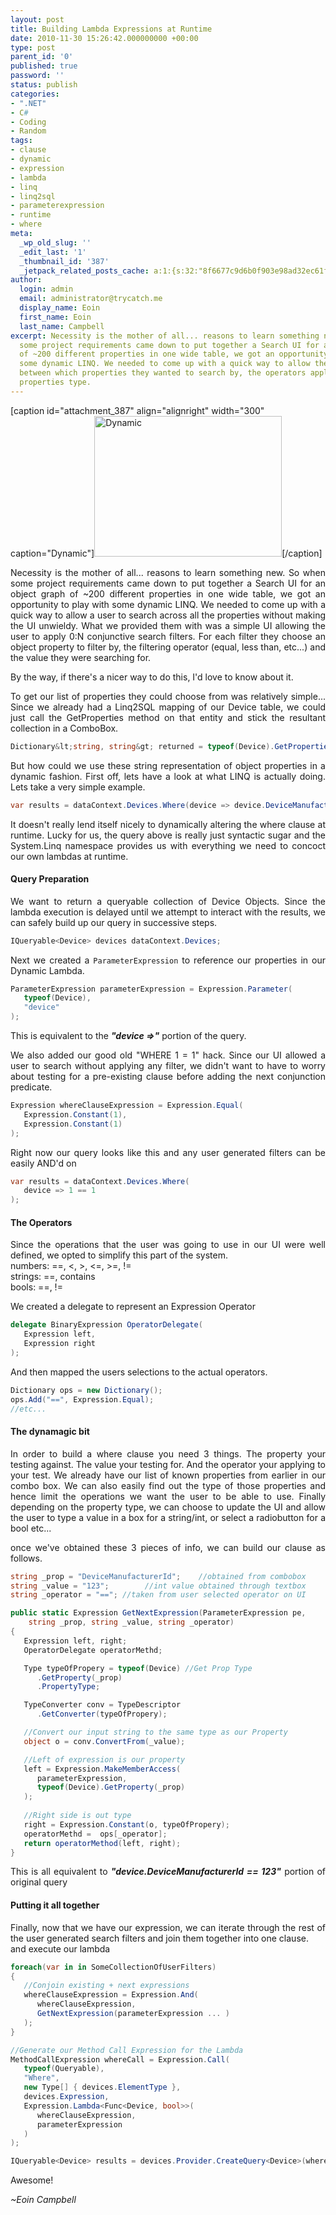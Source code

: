 ```yaml
---
layout: post
title: Building Lambda Expressions at Runtime
date: 2010-11-30 15:26:42.000000000 +00:00
type: post
parent_id: '0'
published: true
password: ''
status: publish
categories:
- ".NET"
- C#
- Coding
- Random
tags:
- clause
- dynamic
- expression
- lambda
- linq
- linq2sql
- parameterexpression
- runtime
- where
meta:
  _wp_old_slug: ''
  _edit_last: '1'
  _thumbnail_id: '387'
  _jetpack_related_posts_cache: a:1:{s:32:"8f6677c9d6b0f903e98ad32ec61f8deb";a:2:{s:7:"expires";i:1525348247;s:7:"payload";a:3:{i:0;a:1:{s:2:"id";i:876;}i:1;a:1:{s:2:"id";i:867;}i:2;a:1:{s:2:"id";i:580;}}}}
author:
  login: admin
  email: administrator@trycatch.me
  display_name: Eoin
  first_name: Eoin
  last_name: Campbell
excerpt: Necessity is the mother of all... reasons to learn something new. So when
  some project requirements came down to put together a Search UI for an object graph
  of ~200 different properties in one wide table, we got an opportunity to play with
  some dynamic LINQ. We needed to come up with a quick way to allow them to choose
  between which properties they wanted to search by, the operators applicable to that
  properties type.
---
```

<p>[caption id="attachment_387" align="alignright" width="300" caption="Dynamic"]<img src="{{ site.baseurl }}/assets/dynamic-quaternity-cosmic-redemption-web-300x225.jpg" alt="Dynamic" title="Dynamic" width="300" height="225" class="size-medium wp-image-387" />[/caption]
<p style="text-align: justify;">Necessity is the mother of all... reasons to learn something new. So when some project requirements came down to put together a Search UI for an object graph of ~200 different properties in one wide table, we got an opportunity to play with some dynamic LINQ. We needed to come up with a quick way to allow a user to search across all the properties without making the UI unwieldy. What we provided them with was a simple UI allowing the user to apply 0:N conjunctive search filters. For each filter they choose an object property to filter by, the filtering operator (equal, less than, etc...) and the value they were searching for.</p>
<p style="text-align: justify;">By the way, if there's a nicer way to do this, I'd love to know about it.</p>
<p><!--more--></p>
<p style="text-align: justify;">To get our list of properties they could choose from was relatively simple... Since we already had a Linq2SQL mapping of our Device table, we could just call the GetProperties method on that entity and stick the resultant collection in a ComboBox.</p>

```csharp
Dictionary&lt;string, string&gt; returned = typeof(Device).GetProperties();
```
<p style="text-align: justify;">But how could we use these string representation of object properties in a dynamic fashion. First off, lets have a look at what LINQ is actually doing. Lets take a very simple example.</p>

```csharp
var results = dataContext.Devices.Where(device => device.DeviceManufacturerId == 123);
```

<p style="text-align: justify;">It doesn't really lend itself nicely to dynamically altering the where clause at runtime. Lucky for us, the query above is really just syntactic sugar and the System.Linq namespace provides us with everything we need to concoct our own lambdas at runtime.</p>
<h4>Query Preparation</h4>
<p style="text-align: justify;">We want to return a queryable collection of Device Objects. Since the lambda execution is delayed until we attempt to interact with the results, we can safely build up our query in successive steps.</p>

```csharp
IQueryable<Device> devices dataContext.Devices;
```
<p style="text-align: justify;">Next we created a <code>ParameterExpression</code> to reference our properties in our Dynamic Lambda.</p>

```csharp
ParameterExpression parameterExpression = Expression.Parameter(
   typeof(Device), 
   "device"
);
```

<p style="text-align: justify;">This is equivalent to the <em><strong>"device =&gt;"</strong></em> portion of the query.</p>
<p style="text-align: justify;">We also added our good old "WHERE 1 = 1" hack. Since our UI allowed a user to search without applying any filter, we didn't want to have to worry about testing for a pre-existing clause before adding the next conjunction predicate.</p>

```csharp
Expression whereClauseExpression = Expression.Equal(
   Expression.Constant(1), 
   Expression.Constant(1)
);
```

<p style="text-align: justify;">Right now our query looks like this and any user generated filters can be easily AND'd on</p>

```csharp
var results = dataContext.Devices.Where(
   device => 1 == 1
);
```

<h4>The Operators</h4>
<p style="text-align: justify;">Since the operations that the user was going to use in our UI were well defined, we opted to simplify this part of the system.<br />
numbers: ==, &lt;, &gt;, &lt;=, &gt;=, !=<br />
strings: ==, contains<br />
bools: ==, !=</p>
<p style="text-align: justify;">We created a delegate to represent an Expression Operator</p>

```csharp
delegate BinaryExpression OperatorDelegate(
   Expression left, 
   Expression right
);
```

<p style="text-align: justify;">And then mapped the users selections to the actual operators.</p>

```csharp
Dictionary ops = new Dictionary();
ops.Add("==", Expression.Equal);
//etc...
```

<h4>The dynamagic bit</h4>
<p style="text-align: justify;">In order to build a where clause you need 3 things. The property your testing against. The value your testing for. And the operator your applying to your test. We already have our list of known properties from earlier in our combo box. We can also easily find out the type of those properties and hence limit the operations we want the user to be able to use. Finally depending on the property type, we can choose to update the UI and allow the user to type a value in a box for a string/int, or select a radiobutton for a bool etc...</p>
<p style="text-align: justify;">once we've obtained these 3 pieces of info, we can build our clause as follows.</p>

```csharp
string _prop = "DeviceManufacturerId";    //obtained from combobox
string _value = "123";        //int value obtained through textbox
string _operator = "=="; //taken from user selected operator on UI

public static Expression GetNextExpression(ParameterExpression pe,
    string _prop, string _value, string _operator)
{
   Expression left, right;
   OperatorDelegate operatorMethd;

   Type typeOfPropery = typeof(Device) //Get Prop Type
      .GetProperty(_prop)
      .PropertyType;

   TypeConverter conv = TypeDescriptor
      .GetConverter(typeOfPropery);

   //Convert our input string to the same type as our Property
   object o = conv.ConvertFrom(_value); 

   //Left of expression is our property
   left = Expression.MakeMemberAccess(
      parameterExpression,
      typeof(Device).GetProperty(_prop)
   );
   
   //Right side is out type
   right = Expression.Constant(o, typeOfPropery);
   operatorMethd =  ops[_operator];
   return operatorMethod(left, right);
}
```

<p style="text-align: justify;">This is all equivalent to <strong><em>"device.DeviceManufacturerId == 123"</em></strong> portion of original query </p>
<h4>Putting it all together</h4>
<p style="text-align: justify;">Finally, now that we have our expression, we can iterate through the rest of the user generated search filters and join them together into one clause.<br />
and execute our lambda</p>

```csharp
foreach(var in in SomeCollectionOfUserFilters)
{
   //Conjoin existing + next expressions
   whereClauseExpression = Expression.And(
      whereClauseExpression, 
      GetNextExpression(parameterExpression ... )
   );
}

//Generate our Method Call Expression for the Lambda
MethodCallExpression whereCall = Expression.Call(
   typeof(Queryable),
   "Where",
   new Type[] { devices.ElementType },
   devices.Expression,
   Expression.Lambda<Func<Device, bool>>(
      whereClauseExpression, 
      parameterExpression
   )
);

IQueryable<Device> results = devices.Provider.CreateQuery<Device>(whereCall);
```
<p>Awesome!</p>
<p><em>~Eoin Campbell</em></p>
